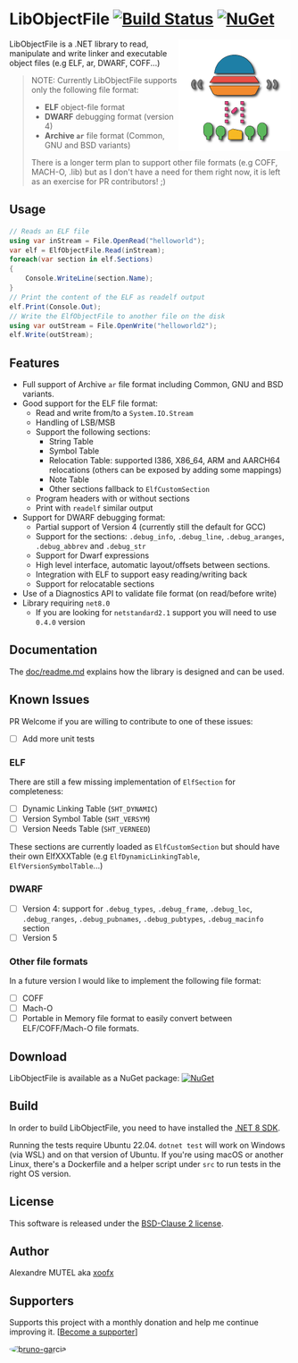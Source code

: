 # LibObjectFile [![Build Status](https://github.com/xoofx/LibObjectFile/workflows/ci/badge.svg?branch=master)](https://github.com/xoofx/LibObjectFile/actions) [![NuGet](https://img.shields.io/nuget/v/LibObjectFile.svg)](https://www.nuget.org/packages/LibObjectFile/)

<img align="right" width="200px" height="200px" src="https://raw.githubusercontent.com/xoofx/LibObjectFile/master/img/libobjectfile.png">

LibObjectFile is a .NET library to read, manipulate and write linker and executable object files (e.g ELF, ar, DWARF, COFF...)

> NOTE: Currently LibObjectFile supports only the following file format:
>
> - **ELF** object-file format
> - **DWARF** debugging format (version 4)
> - **Archive `ar`** file format (Common, GNU and BSD variants)
>
> There is a longer term plan to support other file formats (e.g COFF, MACH-O, .lib) but as I don't 
> have a need for them right now, it is left as an exercise for PR contributors! ;)

## Usage

```C#
// Reads an ELF file
using var inStream = File.OpenRead("helloworld");
var elf = ElfObjectFile.Read(inStream);
foreach(var section in elf.Sections)
{
    Console.WriteLine(section.Name);
}
// Print the content of the ELF as readelf output
elf.Print(Console.Out);
// Write the ElfObjectFile to another file on the disk
using var outStream = File.OpenWrite("helloworld2");
elf.Write(outStream);
```

## Features
- Full support of Archive `ar` file format including Common, GNU and BSD variants.
- Good support for the ELF file format:
  - Read and write from/to a `System.IO.Stream`
  - Handling of LSB/MSB
  - Support the following sections: 
    - String Table
    - Symbol Table
    - Relocation Table: supported I386, X86_64, ARM and AARCH64 relocations (others can be exposed by adding some mappings)
    - Note Table
    - Other sections fallback to `ElfCustomSection`
  - Program headers with or without sections
  - Print with `readelf` similar output
- Support for DWARF debugging format:
  - Partial support of Version 4 (currently still the default for GCC)
  - Support for the sections: `.debug_info`, `.debug_line`, `.debug_aranges`, `.debug_abbrev` and `.debug_str` 
  - Support for Dwarf expressions
  - High level interface, automatic layout/offsets between sections.
  - Integration with ELF to support easy reading/writing back
  - Support for relocatable sections
- Use of a Diagnostics API to validate file format (on read/before write)
- Library requiring `net8.0`
    - If you are looking for `netstandard2.1` support you will need to use `0.4.0` version

## Documentation

The [doc/readme.md](doc/readme.md) explains how the library is designed and can be used.

## Known Issues

PR Welcome if you are willing to contribute to one of these issues:

- [ ] Add more unit tests

### ELF
There are still a few missing implementation of `ElfSection` for completeness:

- [ ] Dynamic Linking Table (`SHT_DYNAMIC`)
- [ ] Version Symbol Table (`SHT_VERSYM`)
- [ ] Version Needs Table (`SHT_VERNEED`)

These sections are currently loaded as `ElfCustomSection` but should have their own ElfXXXTable (e.g `ElfDynamicLinkingTable`, `ElfVersionSymbolTable`...)

### DWARF

- [ ] Version 4: support for `.debug_types`, `.debug_frame`, `.debug_loc`, `.debug_ranges`, `.debug_pubnames`, `.debug_pubtypes`, `.debug_macinfo` section
- [ ] Version 5

### Other file formats
In a future version I would like to implement the following file format:

- [ ] COFF
- [ ] Mach-O
- [ ] Portable in Memory file format to easily convert between ELF/COFF/Mach-O file formats.

## Download

LibObjectFile is available as a NuGet package: [![NuGet](https://img.shields.io/nuget/v/LibObjectFile.svg)](https://www.nuget.org/packages/LibObjectFile/)

## Build

In order to build LibObjectFile, you need to have installed the [.NET 8 SDK](https://dotnet.microsoft.com/en-us/download).

Running the tests require Ubuntu 22.04. `dotnet test` will work on Windows (via WSL) and on that version of Ubuntu.
If you're using macOS or another Linux, there's a Dockerfile and a helper script under `src` to run tests in the right OS version.

## License

This software is released under the [BSD-Clause 2 license](https://github.com/xoofx/LibObjectFile/blob/master/license.txt).

## Author

Alexandre MUTEL aka [xoofx](http://xoofx.com)

## Supporters

Supports this project with a monthly donation and help me continue improving it. \[[Become a supporter](https://github.com/sponsors/xoofx)\]

[<img src="https://github.com/bruno-garcia.png?size=200" width="64px;" style="border-radius: 50%" alt="bruno-garcia"/>](https://github.com/bruno-garcia)